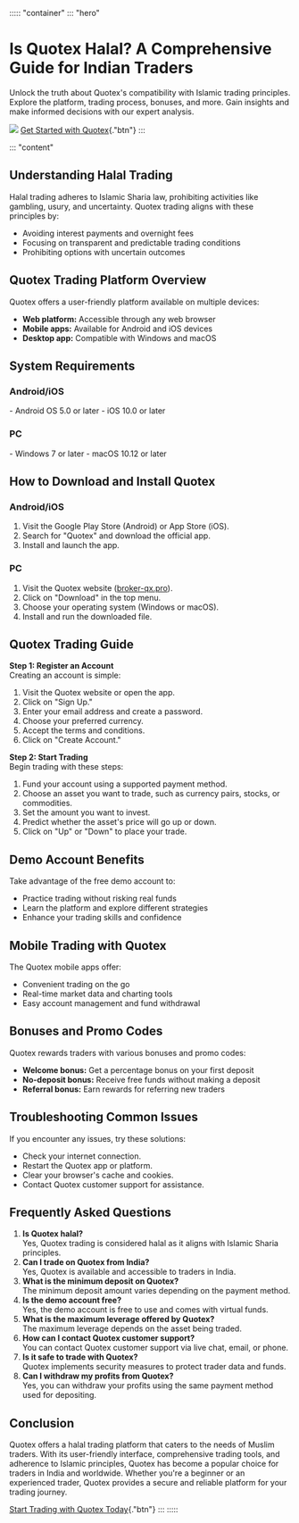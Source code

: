 ::::: \"container\"
::: \"hero\"
# Is Quotex Halal? A Comprehensive Guide for Indian Traders

Unlock the truth about Quotex\'s compatibility with Islamic trading
principles. Explore the platform, trading process, bonuses, and more.
Gain insights and make informed decisions with our expert analysis.

[![](https://static.quotex.io/files/4_en/300_250.jpg)](https://traff.sbs/brokerqxlid)
[Get Started with
Quotex](\%22https://broker-qx.pro/sign-up/?lid=1102511\%22){."btn"}
:::

::: \"content\"
## Understanding Halal Trading

Halal trading adheres to Islamic Sharia law, prohibiting activities like
gambling, usury, and uncertainty. Quotex trading aligns with these
principles by:

-   Avoiding interest payments and overnight fees
-   Focusing on transparent and predictable trading conditions
-   Prohibiting options with uncertain outcomes

## Quotex Trading Platform Overview

Quotex offers a user-friendly platform available on multiple devices:

-   **Web platform:** Accessible through any web browser
-   **Mobile apps:** Available for Android and iOS devices
-   **Desktop app:** Compatible with Windows and macOS

## System Requirements

### Android/iOS

\- Android OS 5.0 or later - iOS 10.0 or later

### PC

\- Windows 7 or later - macOS 10.12 or later

## How to Download and Install Quotex

### Android/iOS

1.  Visit the Google Play Store (Android) or App Store (iOS).
2.  Search for "Quotex" and download the official app.
3.  Install and launch the app.

### PC

1.  Visit the Quotex website
    ([broker-qx.pro](\%22https://broker-qx.pro/sign-up/?lid=1102511\%22)).
2.  Click on "Download" in the top menu.
3.  Choose your operating system (Windows or macOS).
4.  Install and run the downloaded file.

## Quotex Trading Guide

**Step 1: Register an Account**\
Creating an account is simple:

1.  Visit the Quotex website or open the app.
2.  Click on "Sign Up."
3.  Enter your email address and create a password.
4.  Choose your preferred currency.
5.  Accept the terms and conditions.
6.  Click on "Create Account."

**Step 2: Start Trading**\
Begin trading with these steps:

1.  Fund your account using a supported payment method.
2.  Choose an asset you want to trade, such as currency pairs, stocks,
    or commodities.
3.  Set the amount you want to invest.
4.  Predict whether the asset\'s price will go up or down.
5.  Click on "Up" or "Down" to place your trade.

## Demo Account Benefits

Take advantage of the free demo account to:

-   Practice trading without risking real funds
-   Learn the platform and explore different strategies
-   Enhance your trading skills and confidence

## Mobile Trading with Quotex

The Quotex mobile apps offer:

-   Convenient trading on the go
-   Real-time market data and charting tools
-   Easy account management and fund withdrawal

## Bonuses and Promo Codes

Quotex rewards traders with various bonuses and promo codes:

-   **Welcome bonus:** Get a percentage bonus on your first deposit
-   **No-deposit bonus:** Receive free funds without making a deposit
-   **Referral bonus:** Earn rewards for referring new traders

## Troubleshooting Common Issues

If you encounter any issues, try these solutions:

-   Check your internet connection.
-   Restart the Quotex app or platform.
-   Clear your browser\'s cache and cookies.
-   Contact Quotex customer support for assistance.

## Frequently Asked Questions

1.  **Is Quotex halal?**\
    Yes, Quotex trading is considered halal as it aligns with Islamic
    Sharia principles.
2.  **Can I trade on Quotex from India?**\
    Yes, Quotex is available and accessible to traders in India.
3.  **What is the minimum deposit on Quotex?**\
    The minimum deposit amount varies depending on the payment method.
4.  **Is the demo account free?**\
    Yes, the demo account is free to use and comes with virtual funds.
5.  **What is the maximum leverage offered by Quotex?**\
    The maximum leverage depends on the asset being traded.
6.  **How can I contact Quotex customer support?**\
    You can contact Quotex customer support via live chat, email, or
    phone.
7.  **Is it safe to trade with Quotex?**\
    Quotex implements security measures to protect trader data and
    funds.
8.  **Can I withdraw my profits from Quotex?**\
    Yes, you can withdraw your profits using the same payment method
    used for depositing.

## Conclusion

Quotex offers a halal trading platform that caters to the needs of
Muslim traders. With its user-friendly interface, comprehensive trading
tools, and adherence to Islamic principles, Quotex has become a popular
choice for traders in India and worldwide. Whether you\'re a beginner or
an experienced trader, Quotex provides a secure and reliable platform
for your trading journey.

[Start Trading with Quotex
Today](\%22https://broker-qx.pro/sign-up/?lid=1102511\%22){."btn"}
:::
:::::

